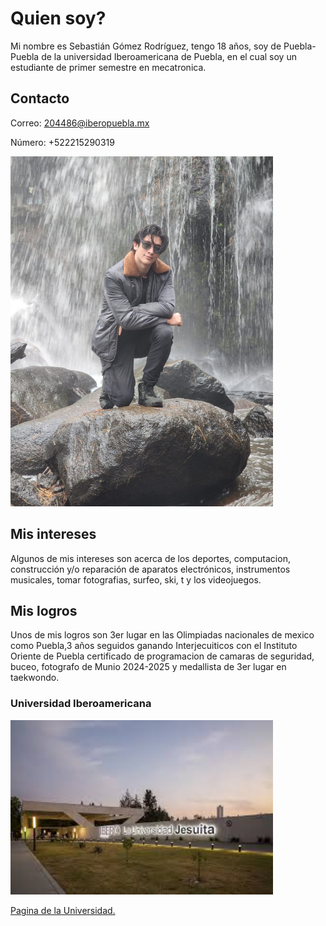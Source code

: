 # Quien soy?
Mi nombre es Sebastián Gómez Rodríguez, tengo 18 años, soy de Puebla-Puebla de la universidad Iberoamericana de Puebla, en el cual soy un estudiante de primer semestre en mecatronica.

## Contacto
Correo: 204486@iberopuebla.mx

Número: +522215290319

<img src="../recursos/imgs/Sebas.jpg" alt="Diagrama del sistema" width="420">

## Mis intereses
Algunos de mis intereses son acerca de los deportes, computacion, construcción y/o reparación de aparatos electrónicos, instrumentos musicales, tomar fotografias, surfeo, ski, t y los videojuegos.

## Mis logros
Unos de mis logros son 3er lugar en las Olimpiadas nacionales de mexico como Puebla,3 años seguidos ganando Interjecuiticos con el Instituto Oriente de Puebla certificado de programacion de camaras de seguridad, buceo, fotografo de Munio 2024-2025 y medallista de 3er lugar en taekwondo.

### Universidad Iberoamericana
<img src="../recursos/imgs/ibero.jpeg" alt="Diagrama del sistema" width="420">

[Pagina de la Universidad.](https://www.iberopuebla.mx/)